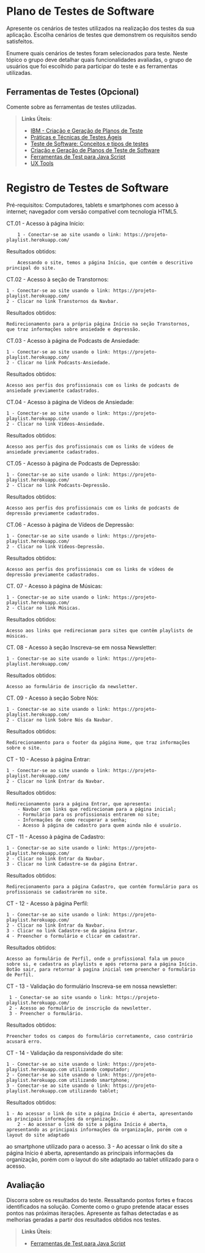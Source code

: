 # Plano de Testes de Software

Apresente os cenários de testes utilizados na realização dos testes da sua aplicação. Escolha cenários de testes que demonstrem os requisitos sendo satisfeitos.

Enumere quais cenários de testes foram selecionados para teste. Neste tópico o grupo deve detalhar quais funcionalidades avaliadas, o grupo de usuários que foi escolhido para participar do teste e as ferramentas utilizadas.
 
## Ferramentas de Testes (Opcional)

Comente sobre as ferramentas de testes utilizadas.
 
> **Links Úteis**:
> - [IBM - Criação e Geração de Planos de Teste](https://www.ibm.com/developerworks/br/local/rational/criacao_geracao_planos_testes_software/index.html)
> - [Práticas e Técnicas de Testes Ágeis](http://assiste.serpro.gov.br/serproagil/Apresenta/slides.pdf)
> -  [Teste de Software: Conceitos e tipos de testes](https://blog.onedaytesting.com.br/teste-de-software/)
> - [Criação e Geração de Planos de Teste de Software](https://www.ibm.com/developerworks/br/local/rational/criacao_geracao_planos_testes_software/index.html)
> - [Ferramentas de Test para Java Script](https://geekflare.com/javascript-unit-testing/)
> - [UX Tools](https://uxdesign.cc/ux-user-research-and-user-testing-tools-2d339d379dc7)

# Registro de Testes de Software

Pré-requisitos: Computadores, tablets e smartphones com acesso à internet; navegador com versão compatível com tecnologia 
HTML5.

CT.01 - Acesso à página Início:

    	1 - Conectar-se ao site usando o link: https://projeto-playlist.herokuapp.com/
    
Resultados obtidos:

    	Acessando o site, temos a página Início, que contém o descritivo principal do site.

CT.02 - Acesso à seção de Transtornos:

	1 - Conectar-se ao site usando o link: https://projeto-playlist.herokuapp.com/
	2 - Clicar no link Transtornos da Navbar.

Resultados obtidos:
	
	Redirecionamento para a própria página Início na seção Transtornos, que traz informações sobre ansiedade e depressão.

CT.03 - Acesso à página de Podcasts de Ansiedade:

	1 - Conectar-se ao site usando o link: https://projeto-playlist.herokuapp.com/
	2 - Clicar no link Podcasts-Ansiedade.	

Resultados obtidos:

	Acesso aos perfis dos profissionais com os links de podcasts de ansiedade previamente cadastrados.

CT.04 - Acesso à página de Vídeos de Ansiedade:

	1 - Conectar-se ao site usando o link: https://projeto-playlist.herokuapp.com/
	2 - Clicar no link Vídeos-Ansiedade.	

Resultados obtidos:

	Acesso aos perfis dos profissionais com os links de vídeos de ansiedade previamente cadastrados.

CT.05 - Acesso à página de Podcasts de Depressão:

	1 - Conectar-se ao site usando o link: https://projeto-playlist.herokuapp.com/
	2 - Clicar no link Podcasts-Depressão.

Resultados obtidos:

	Acesso aos perfis dos profissionais com os links de podcasts de depressão previamente cadastrados.

CT.06 - Acesso à página de Vídeos de Depressão:

	1 - Conectar-se ao site usando o link: https://projeto-playlist.herokuapp.com/
	2 - Clicar no link Vídeos-Depressão.

Resultados obtidos:

	Acesso aos perfis dos profissionais com os links de vídeos de depressão previamente cadastrados.

CT. 07 - Acesso à página de Músicas:
	
	1 - Conectar-se ao site usando o link: https://projeto-playlist.herokuapp.com/
	2 - Clicar no link Músicas.

Resultados obtidos:

	Acesso aos links que redirecionam para sites que contêm playlists de músicas.

CT. 08 - Acesso à seção Inscreva-se em nossa Newsletter:

	1 - Conectar-se ao site usando o link: https://projeto-playlist.herokuapp.com/
	
Resultados obtidos:

	Acesso ao formulário de inscrição da newsletter.

CT. 09 - Acesso à seção Sobre Nós:

	1 - Conectar-se ao site usando o link: https://projeto-playlist.herokuapp.com/
	2 - Clicar no link Sobre Nós da Navbar.

Resultados obtidos:
	
	Redirecionamento para o footer da página Home, que traz informações sobre o site.

CT - 10 - Acesso à página Entrar:

	1 - Conectar-se ao site usando o link: https://projeto-playlist.herokuapp.com/
	2 - Clicar no link Entrar da Navbar.

Resultados obtidos:

	Redirecionamento para a página Entrar, que apresenta:
		- Navbar com links que redirecionam para a página inicial;
		- Formulário para os profissionais entrarem no site;
		- Informações de como recuperar a senha; 
		- Acesso à página de cadastro para quem ainda não é usuário.


CT - 11 - Acesso à página de Cadastro:
	
	1 - Conectar-se ao site usando o link: https://projeto-playlist.herokuapp.com/
	2 - Clicar no link Entrar da Navbar.
	3 - Clicar no link Cadastre-se da página Entrar.

Resultados obtidos:

	Redirecionamento para a página Cadastro, que contém formulário para os profissionais se cadastrarem no site. 
	

CT - 12 - Acesso à página Perfil:

	1 - Conectar-se ao site usando o link: https://projeto-playlist.herokuapp.com/
	2 - Clicar no link Entrar da Navbar.
	3 - Clicar no link Cadastre-se da página Entrar.
	4 - Preencher o formulário e clicar em cadastrar.
	
Resultados obtidos: 

	Acesso ao formulário de Perfil, onde o profissional fala um pouco sobre si, e cadastra as playlists e após retorna para a página Início.
	Botão sair, para retornar à pagina inicial sem preencher o formulário de Perfil.


CT - 13 - Validação do formulário Inscreva-se em nossa newsletter:

	 1 - Conectar-se ao site usando o link: https://projeto-playlist.herokuapp.com/
	 2 - Acesso ao formulário de inscrição da newsletter.
	 3 - Preencher o formulário.

Resultados obtidos:
		
	Preencher todos os campos do formulário corretamente, caso contrário acusará erro.

CT - 14 - Validação da responsividade do site:
	
	1 - Conectar-se ao site usando o link: https://projeto-playlist.herokuapp.com utilizando computador;
	2 - Conectar-se ao site usando o link: https://projeto-playlist.herokuapp.com utilizando smartphone;
	3 - Conectar-se ao site usando o link: https://projeto-playlist.herokuapp.com utilizando tablet;

Resultados obtidos:

	1 - Ao acessar o link do site a página Início é aberta, apresentando as principais informações da organização.
        2 - Ao acessar o link do site a página Início é aberta, apresentando as principais informações da organização, porém com o layout do site adaptado 
ao smartphone utilizado para o acesso.
	3 - Ao acessar o link do site a página Início é aberta, apresentando as principais informações da organização, porém com o layout do site adaptado 
ao tablet utilizado para o acesso.


## Avaliação

Discorra sobre os resultados do teste. Ressaltando pontos fortes e fracos identificados na solução. Comente como o grupo pretende atacar esses pontos nas próximas iterações. Apresente as falhas detectadas e as melhorias geradas a partir dos resultados obtidos nos testes.

> **Links Úteis**:
> - [Ferramentas de Test para Java Script](https://geekflare.com/javascript-unit-testing/)
